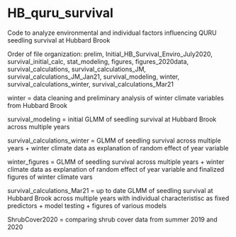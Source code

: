 # HB_quru_survival
Code to analyze environmental and individual factors influencing QURU seedling survival at Hubbard Brook

Order of file organization: prelim, Initial_HB_Survival_Enviro_July2020, survival_initial_calc, stat_modeling, figures, figures_2020data, survival_calculations, survival_calculations_JM, survival_calculations_JM_Jan21, survival_modeling, winter, survival_calculations_winter, survival_calculations_Mar21

winter = data cleaning and preliminary analysis of winter climate variables from Hubbard Brook 

survival_modeling = initial GLMM of seedling survival at Hubbard Brook across multiple years

survival_calculations_winter = GLMM of seedling survival across multiple years + winter climate data as explanation of random effect of year variable

winter_figures = GLMM of seedling survival across multiple years + winter climate data as explanation of random effect of year variable and finalized figures of winter climate vars

survival_calculations_Mar21 = up to date GLMM of seedling survival at Hubbard Brook across multiple years with individual characteristisc as fixed predictors + model testing + figures of various models

ShrubCover2020 = comparing shrub cover data from summer 2019 and 2020 
